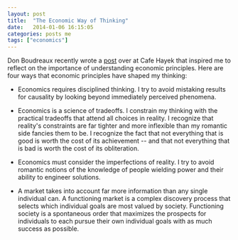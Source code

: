 ```yaml
---
layout: post
title:  "The Economic Way of Thinking"
date:   2014-01-06 16:15:05
categories: posts me
tags: ["economics"]
---
```


Don Boudreaux recently wrote a [post][link] over at Cafe Hayek that inspired me to reflect on the importance of understanding economic principles.  Here are four ways that economic principles have shaped my thinking:

* Economics requires disciplined thinking.  I try to avoid mistaking results for causality by looking beyond immediately perceived phenomena.

* Economics is a science of tradeoffs.  I constrain my thinking with the practical tradeoffs that attend all choices in reality.  I recognize that reality's constraints are far tighter and more inflexible than my romantic side fancies them to be.  I recognize the fact that not everything that is good is worth the cost of its achievement -- and that not everything that is bad is worth the cost of its obliteration.

* Economics must consider the imperfections of reality.  I try to avoid romantic notions of the knowledge of people wielding power and their ability to engineer solutions.

* A market takes into account far more information than any single individual can.  A functioning market is a complex discovery process that selects which individual goals are most valued by society.  Functioning society is a spontaneous order that maximizes the prospects for individuals to each pursue their own individual goals with as much success as possible.

[link]:http://cafehayek.com/2013/12/three-non-economic-ways-of-thinking.html

